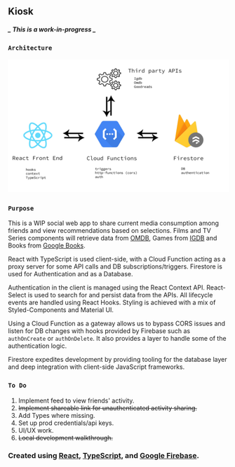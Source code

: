## Kiosk

##### **_ This is a work-in-progress _**

### `Architecture`

<img src="kiosk.png" alt="Kitten"
	title="Kiosk Architecture"/>

### `Purpose`

This is a WIP social web app to share current media consumption among friends and view recommendations based on selections. Films and TV Series components will retrieve data from [OMDB](https://www.omdbapi.com/), Games from [IGDB](https://www.igdb.com/discover) and Books from [Google Books](https://developers.google.com/books).

React with TypeScript is used client-side, with a Cloud Function acting as a proxy server for some API
calls and DB subscriptions/triggers. Firestore is used for Authentication and as a Database.

Authentication in the client is managed using the React Context API. React-Select is used to search for and persist data from the APIs. All lifecycle events are handled using React Hooks. Styling is achieved with a mix of Styled-Components and Material UI.

Using a Cloud Function as a gateway allows us to bypass CORS issues and listen for DB changes with hooks provided by Firebase such as `authOnCreate` or `authOnDelete`. It also provides a layer to handle some of the authentication logic.

Firestore expedites development by providing tooling for the database layer and deep integration with client-side JavaScript frameworks.

### `To Do`

1. Implement feed to view friends' activity.
2. ~~Implement shareable link for unauthenticated activity sharing.~~
3. Add Types where missing.
4. Set up prod credentials/api keys.
5. UI/UX work.
6. ~~Local development walkthrough.~~

### Created using [React](https://reactjs.org/), [TypeScript](https://www.typescriptlang.org/), and [Google Firebase](https://firebase.google.com/).
